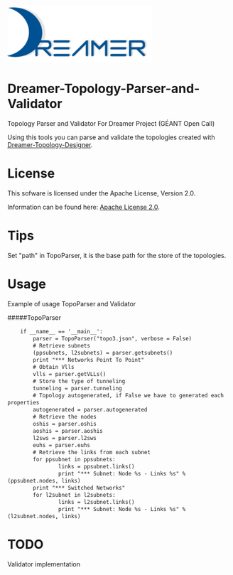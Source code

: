 ![Alt text](repo_data/dreamer-logo.png "Optional title")

Dreamer-Topology-Parser-and-Validator
=====================================

Topology Parser and Validator For Dreamer Project (GÉANT Open Call)

Using this tools you can parse and validate the topologies created with
[Dreamer-Topology-Designer](https://github.com/netgroup/Dreamer-Topology-Designer).

License
=======

This sofware is licensed under the Apache License, Version 2.0.

Information can be found here:
 [Apache License 2.0](http://www.apache.org/licenses/LICENSE-2.0).

Tips
==============

Set "path" in TopoParser, it is the base path for the store of the
topologies.

Usage
=====

Example of usage TopoParser and Validator

#####TopoParser

		if __name__ == '__main__':
			parser = TopoParser("topo3.json", verbose = False)
			# Retrieve subnets
			(ppsubnets, l2subnets) = parser.getsubnets()
			print "*** Networks Point To Point"
			# Obtain Vlls
			vlls = parser.getVLLs()
			# Store the type of tunneling
			tunneling = parser.tunneling
			# Topology autogenerated, if False we have to generated each properties
			autogenerated = parser.autogenerated
			# Retrieve the nodes
			oshis = parser.oshis
			aoshis = parser.aoshis
			l2sws = parser.l2sws
			euhs = parser.euhs
			# Retrieve the links from each subnet
			for ppsubnet in ppsubnets:
					links = ppsubnet.links()
					print "*** Subnet: Node %s - Links %s" %(ppsubnet.nodes, links)
			print "*** Switched Networks"
			for l2subnet in l2subnets:
					links = l2subnet.links()
					print "*** Subnet: Node %s - Links %s" %(l2subnet.nodes, links)
			
			

TODO
======

Validator implementation

